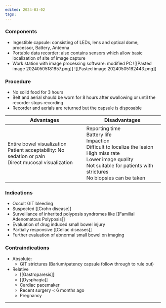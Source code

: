 ```yaml
---
edited: 2024-03-02
tags:
---
```

### Components
- Ingestible capsule: consisting of LEDs, lens and optical dome, processor, Battery, Antenna
- Portable data recorder: also contains sensors which allow basic localization of site of image capture
- Work station with image processing software: modified PC
![[Pasted image 20240505181857.png]]
![[Pasted image 20240505182443.png]]
### Procedure
- No solid food for 3 hours
- Belt and aerial should be worn for 8 hours after swallowing or until the recorder stops recording
- Recorder and aerials are returned but the capsule is disposable

| Advantages                                                                                               | Disadvantages                                                                                                                                                                                     |
| -------------------------------------------------------------------------------------------------------- | ------------------------------------------------------------------------------------------------------------------------------------------------------------------------------------------------- |
| Entire bowel visualization<br>Patient acceptability: No sedation or pain<br>Direct mucosal visualization | Reporting time<br>Battery life<br>Impaction<br>Difficult to localize the lesion<br>High miss rate<br>Lower image quality<br>Not suitable for patients with strictures<br>No biopsies can be taken |

### Indications
- Occult GIT bleeding
- Suspected [[Crohn disease]]
- Surveillance of inherited polyposis syndromes like [[Familial Adenomatous Polyposis]] 
- Evaluation of drug induced small bowel injury
- Partially responsive [[Celiac diseases]] 
- Further evaluation of abnormal small bowel on imaging
### Contraindications
- Absolute: 
	- GIT strictures (Barium/patency capsule follow through to rule out)
- Relative
	- [[Gastroparesis]]
	- [[Dysphagia]] 
	- Cardiac pacemaker
	- Recent surgery < 6 months ago
	- Pregnancy


---
